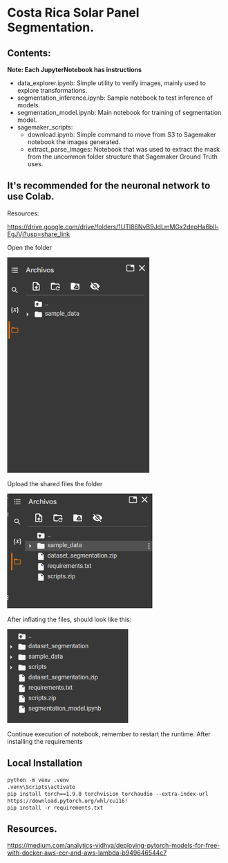 # Costa Rica Solar Panel Segmentation.

## Contents:

**Note: Each JupyterNotebook has instructions** 

- data_explorer.ipynb: Simple utility to verify images, mainly used to explore transformations.
- segmentation_inference.ipynb: Sample notebook to test inference of models.
- segmentation_model.ipynb: Main notebook for training of segmentation model.
- sagemaker_scripts:
  - download.ipynb: Simple command to move from S3 to Sagemaker notebook the images generated.
  - extract_parse_images: Notebook that was used to extract the mask from the uncommon folder structure that Sagemaker Ground Truth uses. 

## It's recommended for the neuronal network to use Colab. 

Resources:

https://drive.google.com/drive/folders/1UTl86NvB9JdLmMGx2depHa6bIl-EgJVj?usp=share_link

Open the folder

![Step1](documentation\Step1.png)

Upload the shared files the folder

![Step2](documentation\Step2.png)

After inflating the files, should look like this:

![Step3](documentation\Step3.png)

Continue execution of notebook, remember to restart the runtime. After installing the requirements

## Local Installation

```
python -m venv .venv 
.venv\Scripts\activate  
pip install torch==1.9.0 torchvision torchaudio --extra-index-url https://download.pytorch.org/whl/cu116!
pip install -r requirements.txt
```

## Resources.

https://medium.com/analytics-vidhya/deploying-pytorch-models-for-free-with-docker-aws-ecr-and-aws-lambda-b949646544c7